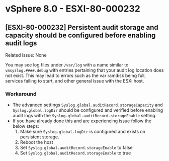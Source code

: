 # vSphere 8.0 - ESXI-80-000232

## [ESXI-80-000232] Persistent audit storage and capacity should be configured before enabling audit logs

Related issue: None

You may see log files under `/var/log` with a name similar to `vmsyslog.####.debug` with entries pertaining that your audit log location does not exist. This may lead to errors such as the var ramdisk being full, services failing to start, and other general issue with the ESXi host.

### Workaround
- The advanced settings `Syslog.global.auditRecord.storageCapacity` and `Syslog.global.logDir` should be configured and verified before enabling audit logs with the `Syslog.global.auditRecord.storageEnable` setting.
- If you have already done this and are experiencing issue follow the below steps:
  1. Make sure `Syslog.global.logDir` is configured and exists on persistent storage.
  2. Reboot the host
  3. Set `Syslog.global.auditRecord.storageEnable` to false
  4. Set `Syslog.global.auditRecord.storageEnable` to true  

